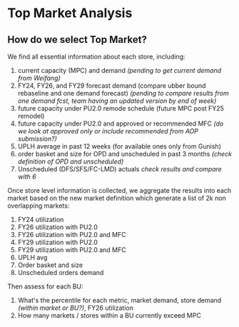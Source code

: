 # Top Market Analysis

## How do we select Top Market?
We find all essential information about each store, including:
1. current capacity (MPC) and demand _(pending to get current demand from Weifang)_
2. FY24, FY26, and FY29 forecast demand (compare ubber bound rebaseline and one demand forecast) _(pending to compare results from one demand fcst, team having an updated version by end of week)_
3. future capacity under PU2.0 remode schedule (future MPC post FY25 remodel)
4. future capacity under PU2.0 and approved or recommended MFC _(do we look at approved only or include recommended from AOP submission?)_
5. UPLH average in past 12 weeks (for available ones only from Gunish)
6. order basket and size for OPD and unscheduled in past 3 months _(check definition of OPD and unscheduled)_
7. Unscheduled (DFS/SFS/FC-LMD) actuals _check results and compare with 6_

Once store level information is collected, we aggregate the results into each market based on the new market definition which generate a list of 2k non overlapping markets:
1. FY24 utilization
2. FY26 utilization with PU2.0
3. FY26 utilization with PU2.0 and MFC
4. FY29 utilization with PU2.0
5. FY29 utilization with PU2.0 and MFC
6. UPLH avg
7. Order basket and size
8. Unscheduled orders demand

Then assess for each BU:
1. What's the percentile for each metric, market demand, store demand _(within market or BU?)_, FY26 utilization
2. How many markets / stores within a BU currently exceed MPC 

